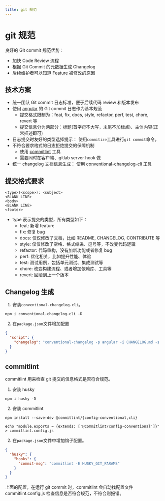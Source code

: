 ```yaml
---
title: git 规范
---
```


# git 规范

良好的 Git commit 规范优势：

- 加快 Code Review 流程
- 根据 Git Commit 的元数据生成 Changelog
- 后续维护者可以知道 Feature 被修改的原因

## 技术方案

- 统一团队 Git commit 日志标准，便于后续代码 review 和版本发布
- 使用 [angular](https://docs.google.com/document/d/1QrDFcIiPjSLDn3EL15IJygNPiHORgU1_OOAqWjiDU5Y/edit#heading=h.greljkmo14y0) 的 Git commit 日志作为基本规范
  - 提交格式限制为：feat, fix, docs, style, refactor, perf, test, chore, revert 等
  - 提交信息分为两部分：标题(首字母不大写，末尾不加标点)、主体内容(正常描述即可)
- 日志提交时友好的类型选择提示： 使用`commitize`工具进行`git commit`命令。
- 不符合要求格式的日志拒绝提交的保障机制
  - 使用 [commitlint](https://github.com/conventional-changelog/commitlint) 工具
  - 需要同时在客户端、gitlab server hook 做
- 统一 changelog 文档信息生成： 使用 [conventional-changelog-cli](https://github.com/conventional-changelog/conventional-changelog/tree/master/packages/conventional-changelog-cli) 工具

## 提交格式要求

```
<type>(<scope>): <subject>
<BLANK LINE>
<body>
<BLANK LINE>
<footer>
```

- type 表示提交的类型，所有类型如下：
  - feat: 新增 feature
  - fix: 修复 bug
  - docs: 仅仅修改了文档，比如 README, CHANGELOG, CONTRIBUTE 等
  - style: 仅仅修改了空格、格式缩进、逗号等，不改变代码逻辑
  - refactor: 代码重构，没有加新功能或者修复 bug
  - perf: 优化相关，比如提升性能、体验
  - test: 测试用例，包括单元测试、集成测试等
  - chore: 改变构建流程、或者增加依赖库、工具等
  - revert: 回滚到上一个版本

## Changelog 生成

1. 安装`conventional-changelog-cli`。

```
npm i conventional-changelog-cli -D
```

2. 在`package.json`文件增加配置

```json
{
  "script": {
    "changelog": "conventional-changelog -p angular -i CHANGELOG.md -s -r 0"
  }
}
```

## commitlint

commitlint 用来检查 git 提交的信息格式是否符合规范。

1. 安装 husky

```
npm i husky -D
```

2. 安装 commitlint

```
npm install --save-dev @commitlint/{config-conventional,cli}

echo "module.exports = {extends: ['@commitlint/config-conventional']}" > commitlint.config.js
```

2. 在`package.json`文件中增加钩子配置。

```json
{
  "husky": {
    "hooks": {
      "commit-msg": "commitlint -E HUSKY_GIT_PARAMS"
    }
  }
}
```

上面的配置，在运行 git commit 时，commitlint 会自动找配置文件 commitlint.config.js 检查信息是否符合规范，不符合则报错。
